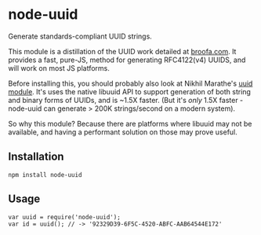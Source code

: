 # node-uuid

Generate standards-compliant UUID strings.

This module is a distillation of the UUID work detailed at [broofa.com](http://www.broofa.com/2008/09/javascript-uuid-function/).  It provides a fast, pure-JS, method for generating RFC4122(v4) UUIDS, and will work on most JS platforms.

Before installing this, you should probably also look at Nikhil Marathe's [uuid module](https://bitbucket.org/nikhilm/uuidjs).  It's uses the native libuuid API to support generation of both string and binary forms of UUIDs, and is ~1.5X faster. (But it's *only* 1.5X faster  - node-uuid can generate &gt; 200K strings/second on a modern system).

So why this module?  Because there are platforms where libuuid may not be available, and having a performant solution on those may prove useful.

## Installation

    npm install node-uuid

## Usage

    var uuid = require('node-uuid');
    var id = uuid(); // -> '92329D39-6F5C-4520-ABFC-AAB64544E172'
